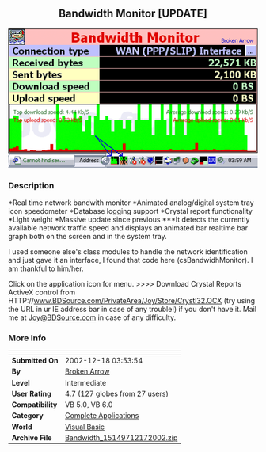 ﻿<div align="center">

## Bandwidth Monitor \[UPDATE\]

<img src="PIC20021217174463050.gif">
</div>

### Description

*Real time network bandwith monitor *Animated analog/digital system tray icon speedometer *Database logging support *Crystal report functionality *Light weight *Massive update since previous ***It detects the currently available network traffic speed and displays an animated bar realtime bar graph both on the screen and in the system tray.

I used someone else's class modules to handle the network identification and just gave it an interface, I found that code here (csBandwidhMonitor). I am thankful to him/her.

Click on the application icon for menu. >>>> Download Crystal Reports ActiveX control from HTTP://www.BDSource.com/PrivateArea/Joy/Store/Crystl32.OCX (try using the URL in ur IE address bar in case of any trouble!) if you don't have it.    Mail me at Joy@BDSource.com in case of any difficulty.
 
### More Info
 


<span>             |<span>
---                |---
**Submitted On**   |2002-12-18 03:53:54
**By**             |[Broken Arrow](https://github.com/Planet-Source-Code/PSCIndex/blob/master/ByAuthor/broken-arrow.md)
**Level**          |Intermediate
**User Rating**    |4.7 (127 globes from 27 users)
**Compatibility**  |VB 5\.0, VB 6\.0
**Category**       |[Complete Applications](https://github.com/Planet-Source-Code/PSCIndex/blob/master/ByCategory/complete-applications__1-27.md)
**World**          |[Visual Basic](https://github.com/Planet-Source-Code/PSCIndex/blob/master/ByWorld/visual-basic.md)
**Archive File**   |[Bandwidth\_15149712172002\.zip](https://github.com/Planet-Source-Code/broken-arrow-bandwidth-monitor-update__1-41629/archive/master.zip)








